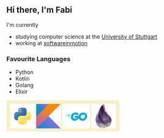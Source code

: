## Hi there, I'm Fabi

I'm currently
- studying computer science at the [University of Stuttgart](https://www.uni-stuttgart.de/en/)
- working at [softwareinmotion](https://www.softwareinmotion.de)

### Favourite Languages

- Python
- Kotlin
- Golang
- Elixir

<div style="background-color: #f8f0c8; padding: 10px 10px 5px 10px; border-radius: 5px; display: inline-block">
  <img src="Icons/python.png" height="64"/>
  <img src="Icons/kotlin.png" height="64"/>
  <img src="Icons/golang.png" height="64"/>
  <img src="Icons/elixir.png" height="64"/>
</div>
